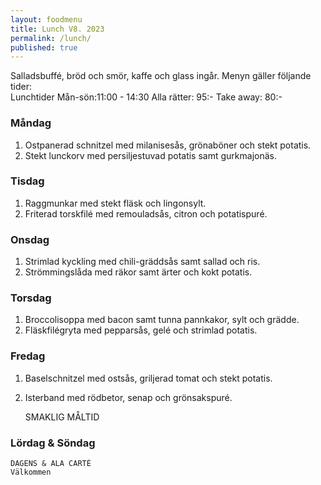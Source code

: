 ```yaml
---
layout: foodmenu
title: Lunch V8. 2023
permalink: /lunch/
published: true
---
```

Salladsbuffé, bröd och smör, kaffe och glass ingår.
Menyn gäller följande tider:  
Lunchtider  Mån-sön:11:00 - 14:30
Alla rätter: 95:- Take away: 80:-
                                
### Måndag
1. Ostpanerad schnitzel med milanisesås, grönaböner och stekt potatis.
2. Stekt lunckorv med persiljestuvad potatis samt gurkmajonäs.

### Tisdag
1. Raggmunkar med stekt fläsk och lingonsylt.
2. Friterad torskfilé med remouladsås, citron och potatispuré.

### Onsdag
1. Strimlad kyckling med chili-gräddsås samt sallad och ris.
2. Strömmingslåda med räkor samt ärter och kokt potatis.

### Torsdag
1. Broccolisoppa med bacon samt tunna pannkakor, sylt och grädde. 
2. Fläskfilégryta med pepparsås, gelé och strimlad potatis.

### Fredag  
1. Baselschnitzel med ostsås, griljerad tomat och stekt potatis.
2. Isterband med rödbetor, senap och grönsakspuré.
 

     SMAKLIG MÅLTID
  
  ### Lördag & Söndag 
    DAGENS & ALA CARTÈ
    Välkommen
    
       
    

   
    
   
     
